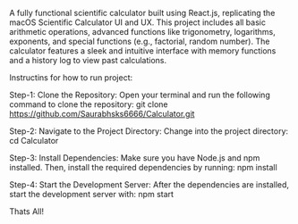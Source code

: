 A fully functional scientific calculator built using React.js, replicating the macOS Scientific Calculator UI and UX. This project includes all basic arithmetic operations, advanced functions like trigonometry, logarithms, exponents, and special functions (e.g., factorial, random number). The calculator features a sleek and intuitive interface with memory functions and a history log to view past calculations.

Instructins for how to run project:

Step-1:  Clone the Repository:
         Open your terminal and run the following command to clone the repository:
         git clone https://github.com/Saurabhsks6666/Calculator.git

Step-2:  Navigate to the Project Directory:
         Change into the project directory:
         cd Calculator

Step-3:  Install Dependencies:
         Make sure you have Node.js and npm installed. Then, install the required dependencies by running:
         npm install

Step-4:  Start the Development Server:
         After the dependencies are installed, start the development server with:
         npm start

Thats All!
